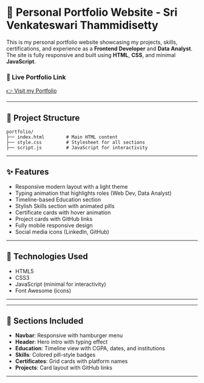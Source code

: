 # 💼 Personal Portfolio Website - Sri Venkateswari Thammidisetty

This is my personal portfolio website showcasing my projects, skills, certifications, and experience as a **Frontend Developer** and **Data Analyst**. The site is fully responsive and built using **HTML**, **CSS**, and minimal **JavaScript**.

### 🔗 Live Portfolio Link
[👉 Visit my Portfolio](https://sreevportfolio.ccbp.tech)

---

## 📁 Project Structure

```
portfolio/
├── index.html        # Main HTML content
├── style.css         # Stylesheet for all sections
├── script.js         # JavaScript for interactivity

```
---

## ✨ Features

- Responsive modern layout with a light theme
- Typing animation that highlights roles (Web Dev, Data Analyst)
- Timeline-based Education section
- Stylish Skills section with animated pills
- Certificate cards with hover animation
- Project cards with GitHub links
- Fully mobile responsive design
- Social media icons (LinkedIn, GitHub)

---

## 🚀 Technologies Used

- HTML5  
- CSS3  
- JavaScript (minimal for interactivity)  
- Font Awesome (icons) 

---

---

## 📸 Sections Included

- **Navbar**: Responsive with hamburger menu
- **Header**: Hero intro with typing effect
- **Education**: Timeline view with CGPA, dates, and institutions
- **Skills**: Colored pill-style badges
- **Certificates**: Grid cards with platform names
- **Projects**: Card layout with GitHub links

---
